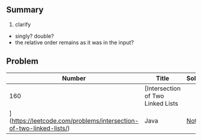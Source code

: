 ## Summary
1. clarify
* singly? double? 
* the relative order remains as it was in the input? 

## Problem

| Number| Title         | Solution      | Note           | Difficulty    | Tag          |
| ------| ------------- | ------------- | -------------  | ------------- |------------- |
| 160| [Intersection of Two Linked Lists
](https://leetcode.com/problems/intersection-of-two-linked-lists/)  | Java  | [Note]()   | Easy  | two pointers |
